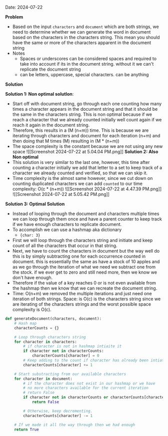 Date: 2024-07-22

**Problem**
- Based on the input `characters` and `document` which are both strings, we need to determine whether we can generate the word in document based on the characters in the characters string. This mean you should have the same or more of the characters apparent in the document string
- Notes
	- Spaces or underscores can be considered spaces and required to take into account if its in the document string. without it we can't replicate the document string
	- can be letters, uppercase, special characters. can be anything

**Solution**
 
**Solution 1: Non optimal solutIon**: 
 - Start off with document string, go through each one counting how many times a character appears in the document string and that it should be the same in the characters string. This is non optimal because if we reach a character that we already counted initially well count again if we reach it again in the document string. 
 - Therefore, this results in a (M (n+m)) time. This is because we are iterating through characters and document for each iteration (n+m) and then doing that M times (M) resulting in (M * (n+m))
 - The space complexity is the constant because we are not using any new space
![[Screenshot 2024-07-22 at 5.04.04 PM.png]]
**Solution 2: Also Non optimal**
- This solution is very similar to the last one, however, this time after counting a character initially we add that letter to a set to keep track of a character we already counted and verified, so that we can skip it.
- Time complexity is the almost same however, since we cut down on counting duplicated characters we can add `counted` to our time complexity: O(c * (n+m))
	![[Screenshot 2024-07-22 at 4.47.39 PM.png]]
![[Screenshot 2024-07-22 at 5.05.42 PM.png]]

**Solution 3: Optimal Solution**
 - Instead of looping through the document and characters multiple times we can loop through them once and have a parent counter to keep track if we have enough characters to replicate document.
 - To accomplish we can use a hashmap aka dictionary
	 - `{char: 3}`
 - First we will loop through the characters string and initiate and keep count of all the characters that occur in that string.
 - Next, we have to count the characters in document but the way well do this is by simply subtracting one for each occurrence counted in document. this is essentially the same as have a stock of 10 apples and as we go through the iteration of what we need we subtract one from the stock. if we ever get to zero and still need more, then we know we don't have enough.
 - Therefore if the value of a key reaches 0 or is not even available from the hashmap then we know that we can recreate the document string.
 - Time: O(n+m) we removed the multiple iterations and just need one iteration of both strings. Space: is O(c) is the characters string since we are iterating of the characters strings and the worst possible space complexity is O(c).

```python
def generateDocument(characters, document):
    # Hash map
    characterCounts = {}

    # Loop through characters string
    for character in characters:
        # if character is not in hashmap intiaite it
        if character not in characterCounts:
            characterCounts[character] = 0
        # Keep adding to the count if character has already been intiated
        characterCounts[character] += 1

    # Start substracting from our available characters
    for character in document:
        # if the character does not exist in our hashmap or we have 
        # no more characters available for the current iteration 
        # return False
        if character not in characterCounts or characterCounts[character] == 0:
            return False

        # Otherwise, keep decrementing. 
        characterCounts[character] -= 1

    # If we made it all the way through then we had enough
    return True
```